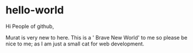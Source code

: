 # hello-world

Hi People of github,

Murat is very new to here. This is a ' Brave New World' to me so please be nice to me; as I am just a small cat for web development.   
